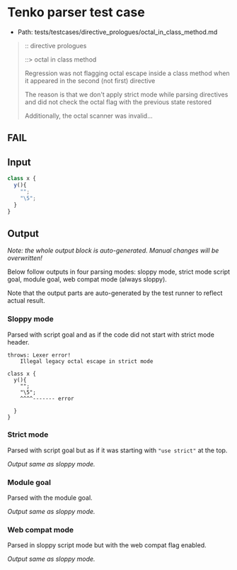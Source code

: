 # Tenko parser test case

- Path: tests/testcases/directive_prologues/octal_in_class_method.md

> :: directive prologues
>
> ::> octal in class method
>
> Regression was not flagging octal escape inside a class method when it appeared in the second (not first) directive
>
> The reason is that we don't apply strict mode while parsing directives and did not check the octal flag with the previous state restored
>
> Additionally, the octal scanner was invalid...

## FAIL

## Input

`````js
class x {
  y(){
    "";
    "\5";
  }
}
`````

## Output

_Note: the whole output block is auto-generated. Manual changes will be overwritten!_

Below follow outputs in four parsing modes: sloppy mode, strict mode script goal, module goal, web compat mode (always sloppy).

Note that the output parts are auto-generated by the test runner to reflect actual result.

### Sloppy mode

Parsed with script goal and as if the code did not start with strict mode header.

`````
throws: Lexer error!
    Illegal legacy octal escape in strict mode

class x {
  y(){
    "";
    "\5";
    ^^^^------- error

  }
}
`````

### Strict mode

Parsed with script goal but as if it was starting with `"use strict"` at the top.

_Output same as sloppy mode._

### Module goal

Parsed with the module goal.

_Output same as sloppy mode._

### Web compat mode

Parsed in sloppy script mode but with the web compat flag enabled.

_Output same as sloppy mode._
